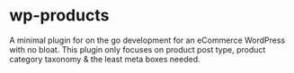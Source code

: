 # wp-products
A minimal plugin for on the go development for an eCommerce WordPress with no bloat. This plugin only focuses on product post type, product category taxonomy &amp; the least meta boxes needed.
